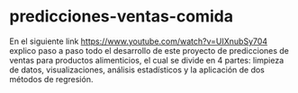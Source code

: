 # predicciones-ventas-comida
En el siguiente link https://www.youtube.com/watch?v=UIXnubSy704  explico paso a paso todo el desarrollo de este proyecto de predicciones de ventas para productos alimenticios, el cual se divide en 4 partes: limpieza de datos, visualizaciones, análisis estadísticos y la aplicación de dos métodos de regresión.
